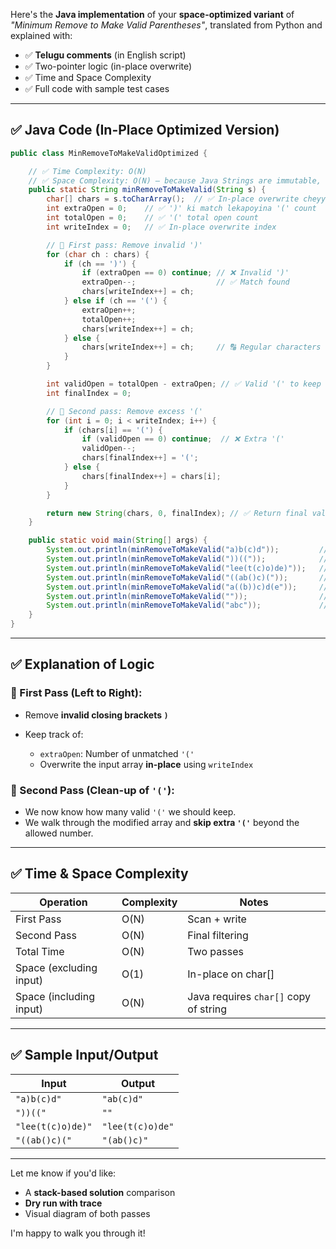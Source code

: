 Here's the **Java implementation** of your **space-optimized variant** of *"Minimum Remove to Make Valid Parentheses"*, translated from Python and explained with:

* ✅ **Telugu comments** (in English script)
* ✅ Two-pointer logic (in-place overwrite)
* ✅ Time and Space Complexity
* ✅ Full code with sample test cases

---

## ✅ Java Code (In-Place Optimized Version)

```java
public class MinRemoveToMakeValidOptimized {

    // ✅ Time Complexity: O(N)
    // ✅ Space Complexity: O(N) — because Java Strings are immutable, we use char[]
    public static String minRemoveToMakeValid(String s) {
        char[] chars = s.toCharArray();  // ✅ In-place overwrite cheyyadam ki char array
        int extraOpen = 0;    // ✅ ')' ki match lekapoyina '(' count
        int totalOpen = 0;    // ✅ '(' total open count
        int writeIndex = 0;   // ✅ In-place overwrite index

        // 🔁 First pass: Remove invalid ')'
        for (char ch : chars) {
            if (ch == ')') {
                if (extraOpen == 0) continue; // ❌ Invalid ')'
                extraOpen--;                  // ✅ Match found
                chars[writeIndex++] = ch;
            } else if (ch == '(') {
                extraOpen++;
                totalOpen++;
                chars[writeIndex++] = ch;
            } else {
                chars[writeIndex++] = ch;     // 🔠 Regular characters
            }
        }

        int validOpen = totalOpen - extraOpen; // ✅ Valid '(' to keep
        int finalIndex = 0;

        // 🔁 Second pass: Remove excess '('
        for (int i = 0; i < writeIndex; i++) {
            if (chars[i] == '(') {
                if (validOpen == 0) continue;  // ❌ Extra '('
                validOpen--;
                chars[finalIndex++] = '(';
            } else {
                chars[finalIndex++] = chars[i];
            }
        }

        return new String(chars, 0, finalIndex); // ✅ Return final valid string
    }

    public static void main(String[] args) {
        System.out.println(minRemoveToMakeValid("a)b(c)d"));         // ab(c)d
        System.out.println(minRemoveToMakeValid("))(("));            // ""
        System.out.println(minRemoveToMakeValid("lee(t(c)o)de)"));   // lee(t(c)o)de
        System.out.println(minRemoveToMakeValid("((ab()c)("));       // (ab()c)
        System.out.println(minRemoveToMakeValid("a((b))c)d(e"));     // a((b))cd(e)
        System.out.println(minRemoveToMakeValid(""));                // ""
        System.out.println(minRemoveToMakeValid("abc"));             // abc
    }
}
```

---

## ✅ Explanation of Logic

### 🔸 First Pass (Left to Right):

* Remove **invalid closing brackets `)`**
* Keep track of:

  * `extraOpen`: Number of unmatched `'('`
  * Overwrite the input array **in-place** using `writeIndex`

### 🔸 Second Pass (Clean-up of `'('`):

* We now know how many valid `'('` we should keep.
* We walk through the modified array and **skip extra `'('`** beyond the allowed number.

---

## ✅ Time & Space Complexity

| Operation               | Complexity | Notes                                 |
| ----------------------- | ---------- | ------------------------------------- |
| First Pass              | O(N)       | Scan + write                          |
| Second Pass             | O(N)       | Final filtering                       |
| Total Time              | O(N)       | Two passes                            |
| Space (excluding input) | O(1)       | In-place on char\[]                   |
| Space (including input) | O(N)       | Java requires `char[]` copy of string |

---

## ✅ Sample Input/Output

| Input             | Output           |
| ----------------- | ---------------- |
| `"a)b(c)d"`       | `"ab(c)d"`       |
| `"))(("`          | `""`             |
| `"lee(t(c)o)de)"` | `"lee(t(c)o)de"` |
| `"((ab()c)("`     | `"(ab()c)"`      |

---

Let me know if you'd like:

* A **stack-based solution** comparison
* **Dry run with trace**
* Visual diagram of both passes

I'm happy to walk you through it!
